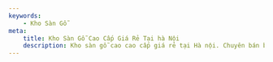 ```yaml
---
keywords:
    - Kho Sàn Gỗ
meta:
    title: Kho Sàn Gỗ Cao Cấp Giá Rẻ Tại hà Nội
    description: Kho sàn gỗ cao cao cấp giá rẻ tại Hà nội. Chuyên bán buôn bán lẻ sàn gỗ công nghiệp, sàn gỗ xương cá
---
```

